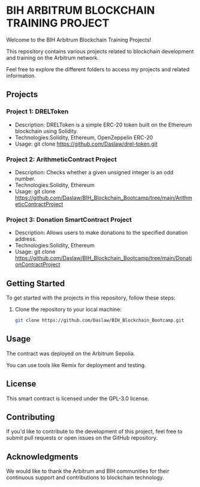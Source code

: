 # BIH ARBITRUM BLOCKCHAIN TRAINING PROJECT

Welcome to the BIH Arbitrum Blockchain Training Projects! 

This repository contains various projects related to blockchain development and training on the Arbitrum network. 

Feel free to explore the different folders to access my projects and related information.

## Projects

### Project 1: DRELToken
- Description: DRELToken is a simple ERC-20 token built on the Ethereum blockchain using Solidity.
- Technologies:Solidity, Ethereum, OpenZeppelin ERC-20
- Usage: git clone https://github.com/Daslaw/drel-token.git

### Project 2: ArithmeticContract Project
- Description: Checks whether a given unsigned integer is an odd number.
- Technologies:Solidity, Ethereum
- Usage: git clone https://github.com/Daslaw/BIH_Blockchain_Bootcamp/tree/main/ArithmeticContractProject

### Project 3: Donation SmartContract Project
- Description: Allows users to make donations to the specified donation address.
- Technologies:Solidity, Ethereum
- Usage: git clone https://github.com/Daslaw/BIH_Blockchain_Bootcamp/tree/main/DonationContractProject

## Getting Started

To get started with the projects in this repository, follow these steps:

1. Clone the repository to your local machine:

   ```bash
   git clone https://github.com/Daslaw/BIH_Blockchain_Bootcamp.git
## Usage

The contract was deployed on the Arbitrum Sepolia.

You can use tools like Remix for deployment and testing. 

## License

This smart contract is licensed under the GPL-3.0 license.

## Contributing

If you'd like to contribute to the development of this project, feel free to submit pull requests or open issues on the GitHub repository.

## Acknowledgments

We would like to thank the Arbitrum and BIH communities for their continuous support and contributions to blockchain technology.
